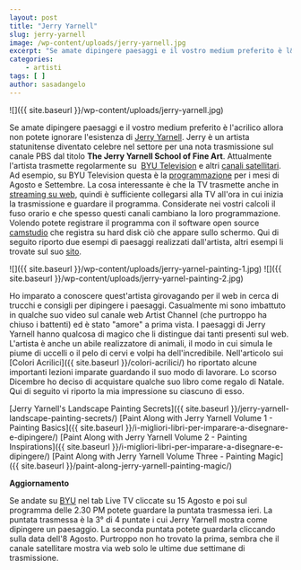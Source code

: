 ```yaml
---
layout: post
title: "Jerry Yarnell"
slug: jerry-yarnell
image: /wp-content/uploads/jerry-yarnell.jpg
excerpt: "Se amate dipingere paesaggi e il vostro medium preferito è l&#039;acrilico allora non potete ignorare l&#039;esistenza di Jerry Yarnell. Jerry è un artista"
categories:
    - artisti
tags: [ ]
author: sasadangelo
---
```


![]({{ site.baseurl }}/wp-content/uploads/jerry-yarnell.jpg)

Se amate dipingere paesaggi e il vostro medium preferito è l'acrilico allora non potete ignorare l'esistenza di [Jerry Yarnell](http://www.yarnellart.com/). Jerry è un artista statunitense diventato celebre nel settore per una nota trasmissione sul canale PBS dal titolo **The Jerry Yarnell School of Fine Art**. Attualmente l'artista trasmette regolarmente su  [BYU Television](https://www.byutv.org/) e altri [canali satellitari](http://www.yarnellart.com/shop/Schedule.htm). Ad esempio, su BYU Television questa è la [programmazione](https://www.byutv.org/livetv) per i mesi di Agosto e Settembre. La cosa interessante è che la TV trasmette anche in [streaming su web](https://www.byutv.org/), quindi è sufficiente collegarsi alla TV all'ora in cui inizia la trasmissione e guardare il programma. Considerate nei vostri calcoli il fuso orario e che spesso questi canali cambiano la loro programmazione. Volendo potete registrare il programma con il software open source [camstudio](http://camstudio.org/) che registra su hard disk ciò che appare sullo schermo. Qui di seguito riporto due esempi di paesaggi realizzati dall'artista, altri esempi li trovate sul suo [sito](http://www.yarnellschool.com/).

![]({{ site.baseurl }}/wp-content/uploads/jerry-yarnel-painting-1.jpg) ![]({{ site.baseurl }}/wp-content/uploads/jerry-yarnel-painting-2.jpg)

Ho imparato a conoscere quest'artista girovagando per il web in cerca di trucchi e consigli per dipingere i paesaggi. Casualmente mi sono imbattuto in qualche suo video sul canale web Artist Channel (che purtroppo ha chiuso i battenti) ed è stato "amore" a prima vista. I paesaggi di Jerry Yarnell hanno qualcosa di magico che li distingue dai tanti presenti sul web. L'artista è anche un abile realizzatore di animali, il modo in cui simula le piume di uccelli o il pelo di cervi e volpi ha dell'incredibile. Nell'articolo sui [Colori Acrilici]({{ site.baseurl }}/colori-acrilici/) ho riportato alcune importanti lezioni imparate guardando il suo modo di lavorare. Lo scorso Dicembre ho deciso di acquistare qualche suo libro come regalo di Natale. Qui di seguito vi riporto la mia impressione su ciascuno di esso.

[Jerry Yarnell's Landscape Painting Secrets]({{ site.baseurl }}/jerry-yarnell-landscape-painting-secrets/) [Paint Along with Jerry Yarnell Volume 1 - Painting Basics]({{ site.baseurl }}/i-migliori-libri-per-imparare-a-disegnare-e-dipingere/) [Paint Along with Jerry Yarnell Volume 2 - Painting Inspirations]({{ site.baseurl }}/i-migliori-libri-per-imparare-a-disegnare-e-dipingere/) [Paint Along with Jerry Yarnell Volume Three - Painting Magic]({{ site.baseurl }}/paint-along-jerry-yarnell-painting-magic/)

**Aggiornamento**

Se andate su [BYU](https://www.byutv.org/) nel tab Live TV cliccate su 15 Agosto e poi sul programma delle 2.30 PM potete guardare la puntata trasmessa ieri. La puntata trasmessa è la 3° di 4 puntate i cui Jerry Yarnell mostra come dipingere un paesaggio. La seconda puntata potete guardarla cliccando sulla data dell'8 Agosto. Purtroppo non ho trovato la prima, sembra che il canale satellitare mostra via web solo le ultime due settimane di trasmissione.
